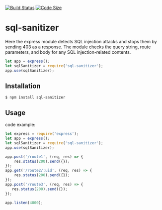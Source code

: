 [![Build Status](https://img.shields.io/badge/build-passing-green)](https://img.shields.io/badge/build-passing-green) [![Code Size](https://img.shields.io/github/languages/code-size/Tanmoy-Barua/sql-sanitizer)](https://img.shields.io/github/languages/code-size/Tanmoy-Barua/sql-sanitizer)


sql-sanitizer
=============

Here the express module detects SQL injection attacks and stops them by sending 403 as a response.
The module checks the query string, route parameters, and body for any SQL injection-related contents.

```js
let app = express();
let sqlSanitizer = require('sql-sanitizer');
app.use(sqlSanitizer);
```

## Installation

    $ npm install sql-sanitizer


## Usage

code example:

```js
let express = require('express');
let app = express();
let sqlSanitizer = require('sql-sanitizer');
app.use(sqlSanitizer);

app.post('/route1', (req, res) => {
    res.status(200).send({});
});
app.get('/route2/:uid', (req, res) => {
    res.status(200).send({});
});
app.post('/route3', (req, res) => {
   res.status(200).send({});
});

app.listen(4000);
```